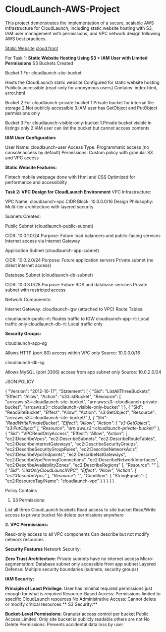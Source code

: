# CloudLaunch-AWS-Project
This project demonstrates the implementation of a secure, scalable AWS infrastructure for CloudLaunch, including static website hosting with S3, IAM user management with permissions, and VPC network design following AWS best practices.

[Static Website](http://altschoolcloudlaunch-site-bucket.s3-website-eu-west-1.amazonaws.com)
[cloud front](d2ct8mo7k18ugr.cloudfront.net)

For Task 1: **Static Website Hosting Using S3 + IAM User with Limited Permissions**
S3 Buckets Created

Bucket 1 For cloudlaunch-site-bucket

Hosts the CloudLaunch static website
Configured for static website hosting
Publicly accessible (read-only for anonymous users)
Contains: index.html, error.html

Bucket 2 For cloudlaunch-private-bucket
1.Private bucket for internal file storage
2.Not publicly accessible
3.IAM user has GetObject and PutObject permissions only

Bucket 3 For cloudlaunch-visible-only-bucket
1.Private bucket visible in listings only
2.IAM user can list the bucket but cannot access contents


**IAM User Configuration:**

User Name: cloudlaunch-user
Access Type: Programmatic access (no console access by default)
Permissions: Custom policy with granular S3 and VPC access

**Static Website Features:**

Fintech mobile webpage done with Html and CSS
Optimized for performance and accessibility

**Task 2: VPC Design for CloudLaunch Environment**
VPC Infrastructure:

VPC Name: cloudlaunch-vpc
CIDR Block: 10.0.0.0/16
Design Philosophy: Multi-tier architecture with layered security

Subnets Created:

Public Subnet (cloudlaunch-public-subnet)

CIDR: 10.0.1.0/24
Purpose: Future load balancers and public-facing services
Internet access via Internet Gateway


Application Subnet (cloudlaunch-app-subnet)

CIDR: 10.0.2.0/24
Purpose: Future application servers
Private subnet (no direct internet access)


Database Subnet (cloudlaunch-db-subnet)

CIDR: 10.0.3.0/28
Purpose: Future RDS and database services
Private subnet with restricted access


Network Components:

Internet Gateway: cloudlaunch-igw (attached to VPC)
Route Tables:

cloudlaunch-public-rt: Routes traffic to IGW
cloudlaunch-app-rt: Local traffic only
cloudlaunch-db-rt: Local traffic only

**Security Groups:**

cloudlaunch-app-sg

Allows HTTP (port 80) access within VPC only
Source: 10.0.0.0/16

cloudlaunch-db-sg

Allows MySQL (port 3306) access from app subnet only
Source: 10.0.2.0/24


JSON POLICY


{
    "Version": "2012-10-17",
    "Statement": [
        {
            "Sid": "ListAllThreeBuckets",
            "Effect": "Allow",
            "Action": "s3:ListBucket",
            "Resource": [
                "arn:aws:s3:::cloudlaunch-site-bucket",
                "arn:aws:s3:::cloudlaunch-private-bucket",
                "arn:aws:s3:::cloudlaunch-visible-only-bucket"
            ]
        },
        {
            "Sid": "ReadSiteBucket",
            "Effect": "Allow",
            "Action": "s3:GetObject",
            "Resource": "arn:aws:s3:::cloudlaunch-site-bucket/*"
        },
        {
            "Sid": "ReadWritePrivateBucket",
            "Effect": "Allow",
            "Action": [
                "s3:GetObject",
                "s3:PutObject"
            ],
            "Resource": "arn:aws:s3:::cloudlaunch-private-bucket/*"
        },
        {
            "Sid": "VPCReadOnlyAccess",
            "Effect": "Allow",
            "Action": [
                "ec2:DescribeVpcs",
                "ec2:DescribeSubnets",
                "ec2:DescribeRouteTables",
                "ec2:DescribeInternetGateways",
                "ec2:DescribeSecurityGroups",
                "ec2:DescribeSecurityGroupRules",
                "ec2:DescribeNetworkAcls",
                "ec2:DescribeVpcEndpoints",
                "ec2:DescribeNatGateways",
                "ec2:DescribeVpcPeeringConnections",
                "ec2:DescribeNetworkInterfaces",
                "ec2:DescribeAvailabilityZones",
                "ec2:DescribeRegions"
            ],
            "Resource": "*"
        },
        {
            "Sid": "ListOnlyCloudLaunchVPC",
            "Effect": "Allow",
            "Action": [
                "ec2:DescribeVpcs"
            ],
            "Resource": "*",
            "Condition": {
                "StringEquals": {
                    "ec2:ResourceTag/Name": "cloudlaunch-vpc"
                }
            }
        }
    ]
}

Policy Contains

1. S3 Permissions:

List all three CloudLaunch buckets
Read access to site bucket
Read/Write access to private bucket
No delete permissions anywhere

**2. VPC Permissions:**

Read-only access to all VPC components
Can describe but not modify network resources

**Security Features**
Network Security:

**Zero Trust Architecture**: Private subnets have no internet access
Micro-segmentation: Database subnet only accessible from app subnet
Layered Defense: Multiple security boundaries (subnets, security groups)

**IAM Security:**

**Principle of Least Privilege**: User has minimal required permissions just enough for what is required
Resource-Based Access: Permissions limited to specific CloudLaunch resources
No Administrative Access: Cannot delete or modify critical resources
**
S3 Security:**

**Bucket-Level Permissions:** Granular access control per bucket
Public Access Limited: Only site bucket is publicly readable others are not
No Delete Permissions: Prevents accidental data loss by user

